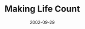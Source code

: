 ---
layout: music 
title: "Making Life Count"
series: "Living Out Loud"
date: 2002-09-29 
description: "What does it mean to live out loud?"
audio: "http://s3.amazonaws.com/crossroadsaudiomessages/Making%20Life%20Count.mp3"
audio-duration: "38:24"
src: "http://www.crossroads.net/players/media/mediumHz/bigscreen.outloud.jpg"
---